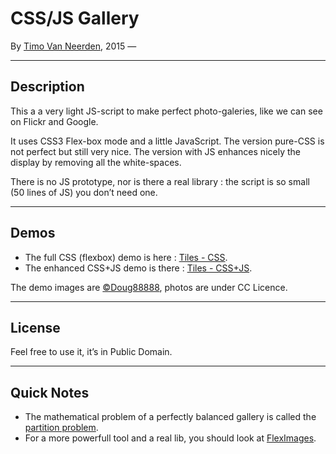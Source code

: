 # CSS/JS Gallery 

By [Timo Van Neerden](http://lehollandaisvolant.net/), 2015 —

---

## Description

This a a very light JS-script to make perfect photo-galeries, like we can see on Flickr and Google.

It uses CSS3 Flex-box mode and a little JavaScript.
The version pure-CSS is not perfect but still very nice.
The version with JS enhances nicely the display by removing all the white-spaces.

There is no JS prototype, nor is there a real library : the script is so small (50 lines of JS) you don’t need one.


---

## Demos

- The full CSS (flexbox) demo is here : [Tiles - CSS](http://lehollandaisvolant.net/tout/examples/tiles/index.html).
- The enhanced CSS+JS demo is there : [Tiles - CSS+JS](http://lehollandaisvolant.net/tout/examples/tiles/index2.html).

The demo images are [©Doug88888](https://www.flickr.com/people/doug88888/), photos are under CC Licence.

---

## License


Feel free to use it, it’s in Public Domain.

---

## Quick Notes

- The mathematical problem of a perfectly balanced gallery is called the [partition problem](https://www.crispymtn.com/stories/the-algorithm-for-a-perfectly-balanced-photo-gallery).
- For a more powerfull tool and a real lib, you should look at [FlexImages](https://goodies.pixabay.com/javascript/flex-images/demo.html).


